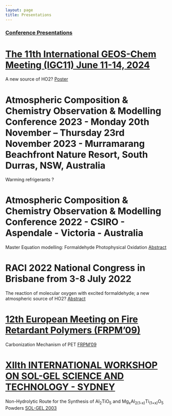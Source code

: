 ```yaml
---
layout: page
title: Presentations
---
```


###  [Conference Presentations](#conference-presentations) 

# [The 11th International GEOS-Chem Meeting (IGC11) June 11-14, 2024](https://geoschem.github.io/igc11.html)

A new source of HO2? [Poster](/pdf/POSTER_IGC11_Sebastianelli_Paolo_f.pdf) 

# Atmospheric Composition & Chemistry Observation & Modelling Conference 2023 - Monday 20th November – Thursday 23rd November 2023 - Murramarang Beachfront Nature Resort, South Durras, NSW, Australia

Warming refrigerants ?

# Atmospheric Composition & Chemistry Observation & Modelling Conference 2022 - CSIRO - Aspendale - Victoria - Australia

Master Equation modelling: Formaldehyde Photophysical Oxidation [Abstract](/pdf/Sebastianelli_ACCOMC_2022.pdf)

# RACI 2022 National Congress in Brisbane from 3-8 July 2022

The reaction of molecular oxygen with excited formaldehyde; a new atmospheric source of HO2? [Abstract](/pdf/RACI-2022-Oral-abstracts-010722.pdf)

# [12th European Meeting on Fire Retardant Polymers (FRPM’09)](https://www.flameretardants-online.com/news/archive?showid=17880)

Carbonization Mechanism of PET [FRPM’09](/pdf/Sebastianelli_Poster_FRPM09.pdf)

# [XIIth INTERNATIONAL WORKSHOP ON SOL-GEL SCIENCE AND TECHNOLOGY - SYDNEY](https://www.isgs.org/wp-content/uploads/2010/03/bookofabstracts_solgel2003.pdf)

Non-Hydrolytic Route for the Synthesis of Al<sub>2</sub>TiO<sub>5</sub> and Mg<sub>x</sub>Al<sub>2(1-x)</sub>Ti<sub>(1+x)</sub>O<sub>5</sub> Powders
[SOL-GEL 2003](https://www.isgs.org/wp-content/uploads/2010/03/bookofabstracts_solgel2003.pdf)

